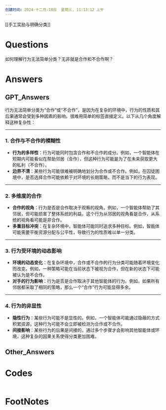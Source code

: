 ```yaml
---
创建时间: 2024-十二月-18日  星期三, 11:13:12 上午
---
```

[[手工奖励与明确分类]]

# Questions
如何理解行为无法简单分类？无非就是合作和不合作啊？

# Answers

## GPT_Answers
行为无法简单分类为“合作”或“不合作”，是因为在复杂的环境中，行为的性质和其后果通常会受到多种因素的影响，很难用简单的标签直接定义。以下从几个角度解释这种复杂性：

---

### 1. **合作与不合作的模糊性**
   - **行为的多样性**：行为可能同时包含合作和不合作的成分。例如，一个智能体在短期内可能看似在帮助邻居（合作），但这种行为可能是为了在未来获取更大的私利（不合作）。
   - **边界不清**：某些行为可能很难被明确地划分为合作或不合作。例如，在囚徒困境中，是否选择合作可能依赖于对环境的长期策略，而不是当下的行为表现。

---

### 2. **多维度的合作**
   - **合作的视角**：行为是否是合作取决于观察的视角。例如，一个智能体帮助了其邻居，但可能损害了整体系统的利益。这个行为从邻居的视角看是合作，从系统的视角看可能是非合作。
   - **多重目标冲突**：在复杂环境中，智能体可能同时追求多种目标。例如，智能体可能需要平衡资源分配与公平性，导致行为的性质难以单一分类。

---

### 3. **行为受环境的动态影响**
   - **环境的动态变化**：在复杂环境中，合作或不合作的行为分类可能随着环境变化而改变。例如，一种策略可能在当前状态下被视为合作，但在新的状态下可能被认为是不合作。
   - **对手的行为影响**：行为是否是合作取决于其他智能体的行为。例如，如果所有邻居都采取了相同的策略，那么一个“合作”行为可能显得多余。

---

### 4. **行为的非显性**
   - **隐性行为**：某些行为可能不是显性的。例如，一个智能体可能通过隐蔽的方式积累资源，这种行为可能不会立即被检测为合作或不合作。
   - **间接影响**：某些行为的后果是间接的，通过多个步骤才会影响其他智能体或环境，这种复杂的因果关系使得分类更加困难。


## Other_Answers


# Codes

```python

```


# FootNotes
